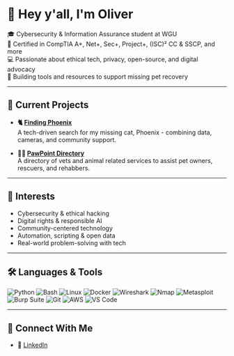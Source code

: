 <!--
**oliverbebber/oliverbebber** is a ✨ _special_ ✨ repository because its `README.md` (this file) appears on your GitHub profile.

Here are some ideas to get you started:


- 🔭 I’m currently working on ...
- 🌱 I’m currently learning ...
- 👯 I’m looking to collaborate on ...
- 🤔 I’m looking for help with ...
- 💬 Ask me about ...
- 📫 How to reach me: ...
- 😄 Pronouns: ...
- ⚡ Fun fact: ...
-->

# 👋 Hey y'all, I'm Oliver

🎓 Cybersecurity & Information Assurance student at WGU  
🔐 Certified in CompTIA A+, Net+, Sec+, Project+, (ISC)² CC & SSCP, and more  
💻 Passionate about ethical tech, privacy, open-source, and digital advocacy  
🐾 Building tools and resources to support missing pet recovery

---

## 🔧 Current Projects

- **🐈 [Finding Phoenix](https://findingphe.com)**  
  A tech-driven search for my missing cat, Phoenix - combining data, cameras, and community support.

- **🐾📍 [PawPoint Directory](https://github.com/oliverbebber/PawPoint-Directory)**  
  A directory of vets and animal related services to assist pet owners, rescuers, and rehabbers.

---

## 🧠 Interests

- Cybersecurity & ethical hacking  
- Digital rights & responsible AI  
- Community-centered technology  
- Automation, scripting & open data  
- Real-world problem-solving with tech

---

## 🛠️ Languages & Tools

![Python](https://img.shields.io/badge/-Python-3776AB?style=flat&logo=python&logoColor=white)
![Bash](https://img.shields.io/badge/-Bash-4EAA25?style=flat&logo=gnu-bash&logoColor=white)
![Linux](https://img.shields.io/badge/-Linux-FCC624?style=flat&logo=linux&logoColor=black)
![Docker](https://img.shields.io/badge/-Docker-2496ED?style=flat&logo=docker&logoColor=white)
![Wireshark](https://img.shields.io/badge/-Wireshark-1C9ACE?style=flat&logo=wireshark&logoColor=white)
![Nmap](https://img.shields.io/badge/-Nmap-8DDBE2?style=flat&logo=nmap&logoColor=black)
![Metasploit](https://img.shields.io/badge/-Metasploit-CE3C3E?style=flat&logo=metasploit&logoColor=white)
![Burp Suite](https://img.shields.io/badge/-Burp%20Suite-FF7A00?style=flat&logo=burp-suite&logoColor=white)
![Git](https://img.shields.io/badge/-Git-F05032?style=flat&logo=git&logoColor=white)
![AWS](https://img.shields.io/badge/-AWS-232F3E?style=flat&logo=amazon-aws&logoColor=white)
![VS Code](https://img.shields.io/badge/-VSCode-007ACC?style=flat&logo=visual-studio-code&logoColor=white)

---

## 🤝 Connect With Me

- 💼 [LinkedIn](https://www.linkedin.com/in/oliverbebber/)
